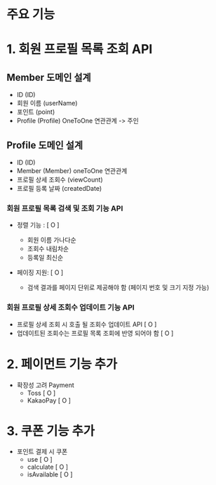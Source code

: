 # 주요 기능

# 1. 회원 프로필 목록 조회 API

## Member 도메인 설계
- ID (ID)
- 회원 이름 (userName)
- 포인트 (point)
- Profile (Profile) OneToOne 연관관계 -> 주인

## Profile 도메인 설계
- ID (ID)
- Member (Member) oneToOne 연관관계
- 프로필 상세 조회수 (viewCount)
- 프로필 등록 날짜 (createdDate)

### 회원 프로필 목록 검색 및 조회 기능 API
- 정렬 기능 : [ O ]
    - 회원 이름 가나다순
    - 조회수 내림차순
    - 등록일 최신순


- 페이징 지원: [ O ]
    - 검색 결과를 페이지 단위로 제공해야 함 (페이지 번호 및 크기 지정 가능)

### 회원 프로필 상세 조회수 업데이트 기능 API
- 프로필 상세 조회 시 호출 될 조회수 업데이트 API [ O ]
- 업데이트된 조회수는 프로필 목록 조회에 반영 되어야 함 [ O ]

# 2. 페이먼트 기능 추가
 - 확장성 고려 Payment
   - Toss [ O ]
   - KakaoPay [ O ]

# 3. 쿠폰 기능 추가
- 포인트 결제 시 쿠폰
  - use [ O ]
  - calculate [ O ]
  - isAvailable [ O ]